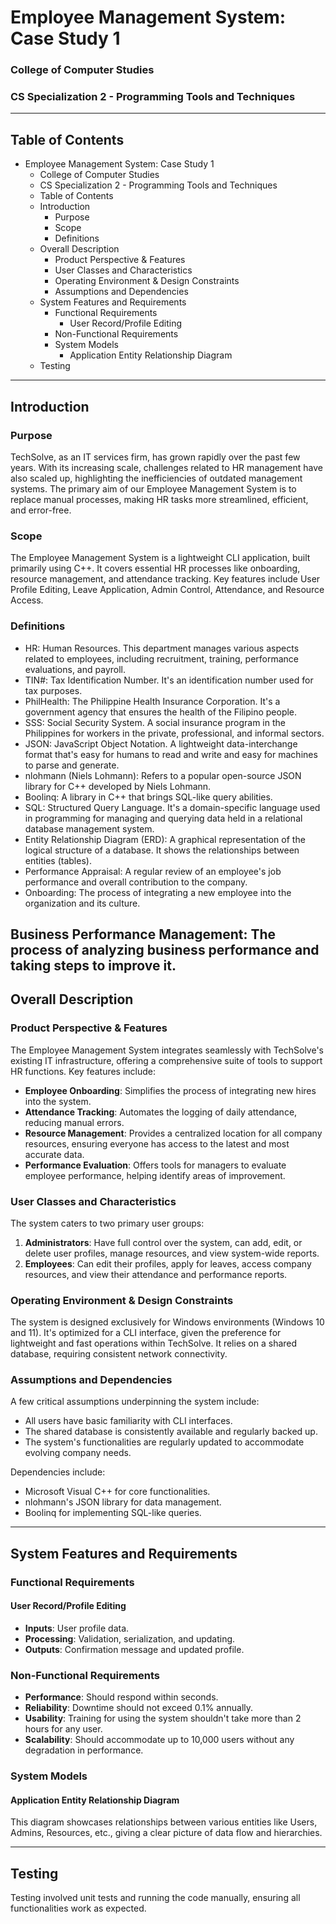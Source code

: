 # Employee Management System: Case Study 1

### College of Computer Studies

### CS Specialization 2 - Programming Tools and Techniques

---

## Table of Contents

- Employee Management System: Case Study 1
    - College of Computer Studies
    - CS Specialization 2 - Programming Tools and Techniques
    - Table of Contents
    - Introduction
        - Purpose
        - Scope
        - Definitions
    - Overall Description
        - Product Perspective \& Features
        - User Classes and Characteristics
        - Operating Environment \& Design Constraints
        - Assumptions and Dependencies
    - System Features and Requirements
        - Functional Requirements
            - User Record/Profile Editing
        - Non-Functional Requirements
        - System Models
            - Application Entity Relationship Diagram
    - Testing

---

## Introduction

### Purpose

TechSolve, as an IT services firm, has grown rapidly over the past few years. With its increasing scale, challenges
related to HR management have also scaled up, highlighting the inefficiencies of outdated management systems. The
primary aim of our Employee Management System is to replace manual processes, making HR tasks more streamlined,
efficient, and error-free.

### Scope

The Employee Management System is a lightweight CLI application, built primarily using C++. It covers essential HR
processes like onboarding, resource management, and attendance tracking. Key features include User Profile Editing,
Leave Application, Admin Control, Attendance, and Resource Access.

### Definitions
- HR: Human Resources. This department manages various aspects related to employees, including recruitment, training,
performance evaluations, and payroll.
- TIN#: Tax Identification Number. It's an identification number used for tax purposes.
- PhilHealth: The Philippine Health Insurance Corporation. It's a government agency that ensures the health of the
Filipino people.
- SSS: Social Security System. A social insurance program in the Philippines for workers in the private, professional, and
informal sectors.
- JSON: JavaScript Object Notation. A lightweight data-interchange format that's easy for humans to read and write and
easy for machines to parse and generate.
- nlohmann (Niels Lohmann): Refers to a popular open-source JSON library for C++ developed by Niels Lohmann.
- Boolinq: A library in C++ that brings SQL-like query abilities.
- SQL: Structured Query Language. It's a domain-specific language used in programming for managing and querying data held
in a relational database management system.
- Entity Relationship Diagram (ERD): A graphical representation of the logical structure of a database. It shows the
relationships between entities (tables).
- Performance Appraisal: A regular review of an employee's job performance and overall contribution to the company.
- Onboarding: The process of integrating a new employee into the organization and its culture.

Business Performance Management: The process of analyzing business performance and taking steps to improve it.
---

## Overall Description

### Product Perspective & Features

The Employee Management System integrates seamlessly with TechSolve's existing IT infrastructure, offering a
comprehensive suite of tools to support HR functions. Key features include:

- **Employee Onboarding**: Simplifies the process of integrating new hires into the system.
- **Attendance Tracking**: Automates the logging of daily attendance, reducing manual errors.
- **Resource Management**: Provides a centralized location for all company resources, ensuring everyone has access to
  the latest and most accurate data.
- **Performance Evaluation**: Offers tools for managers to evaluate employee performance, helping identify areas of
  improvement.

### User Classes and Characteristics

The system caters to two primary user groups:

1. **Administrators**: Have full control over the system, can add, edit, or delete user profiles, manage resources, and
   view system-wide reports.
2. **Employees**: Can edit their profiles, apply for leaves, access company resources, and view their attendance and
   performance reports.

### Operating Environment & Design Constraints

The system is designed exclusively for Windows environments (Windows 10 and 11). It's optimized for a CLI interface,
given the preference for lightweight and fast operations within TechSolve. It relies on a shared database, requiring
consistent network connectivity.

### Assumptions and Dependencies

A few critical assumptions underpinning the system include:

- All users have basic familiarity with CLI interfaces.
- The shared database is consistently available and regularly backed up.
- The system's functionalities are regularly updated to accommodate evolving company needs.

Dependencies include:

- Microsoft Visual C++ for core functionalities.
- nlohmann's JSON library for data management.
- Boolinq for implementing SQL-like queries.

---

## System Features and Requirements

### Functional Requirements

#### User Record/Profile Editing

- **Inputs**: User profile data.
- **Processing**: Validation, serialization, and updating.
- **Outputs**: Confirmation message and updated profile.

### Non-Functional Requirements

- **Performance**: Should respond within seconds.
- **Reliability**: Downtime should not exceed 0.1% annually.
- **Usability**: Training for using the system shouldn't take more than 2 hours for any user.
- **Scalability**: Should accommodate up to 10,000 users without any degradation in performance.

### System Models

#### Application Entity Relationship Diagram

This diagram showcases relationships between various entities like Users, Admins, Resources, etc., giving a clear
picture of data flow and hierarchies.

---

## Testing

Testing involved unit tests and running the code manually, ensuring all functionalities work as expected.
